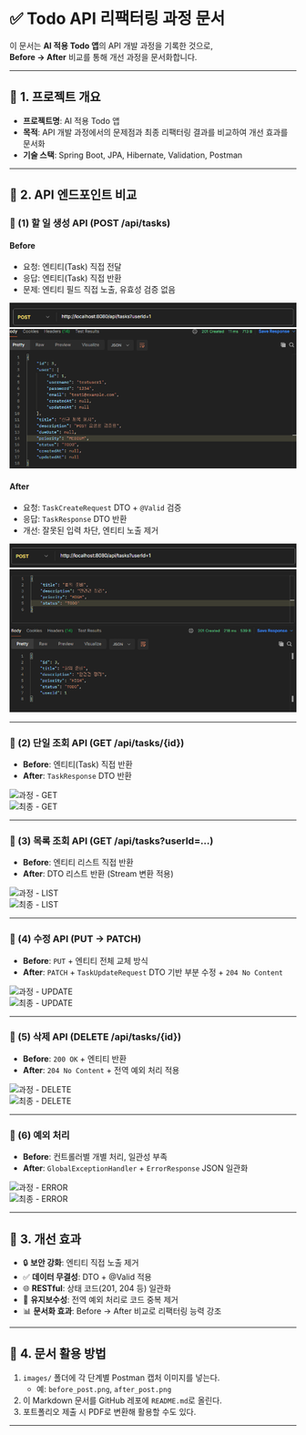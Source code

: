 # ✅ Todo API 리팩터링 과정 문서

이 문서는 **AI 적용 Todo 앱**의 API 개발 과정을 기록한 것으로,  
**Before → After** 비교를 통해 개선 과정을 문서화합니다.

---

## 📌 1. 프로젝트 개요
- **프로젝트명**: AI 적용 Todo 앱  
- **목적**: API 개발 과정에서의 문제점과 최종 리팩터링 결과를 비교하여 개선 효과를 문서화  
- **기술 스택**: Spring Boot, JPA, Hibernate, Validation, Postman  

---

## 📌 2. API 엔드포인트 비교

### 🔹 (1) 할 일 생성 API (POST /api/tasks)

#### Before
- 요청: 엔티티(Task) 직접 전달  
- 응답: 엔티티(Task) 직접 반환  
- 문제: 엔티티 필드 직접 노출, 유효성 검증 없음  

![중간 - POST](Todo/image/midTest/post_tasks_uesrid1_(3).png)
![중간 - POST](Todo/image/midTest/post_tasks_uesrid1_(1).png)



#### After
- 요청: `TaskCreateRequest` DTO + `@Valid` 검증  
- 응답: `TaskResponse` DTO 반환  
- 개선: 잘못된 입력 차단, 엔티티 노출 제거  

![최종 - POST](Todo/image/finalTest/after_post_task_userid1_(3).png)
![최종 - POST](Todo/image/finalTest/after_post_task_userid1_(1).png)

---

### 🔹 (2) 단일 조회 API (GET /api/tasks/{id})

- **Before**: 엔티티(Task) 직접 반환  
- **After**: `TaskResponse` DTO 반환  

![과정 - GET](images/before_get.png)  
![최종 - GET](images/after_get.png)

---

### 🔹 (3) 목록 조회 API (GET /api/tasks?userId=...)

- **Before**: 엔티티 리스트 직접 반환  
- **After**: DTO 리스트 반환 (Stream 변환 적용)  

![과정 - LIST](images/before_list.png)  
![최종 - LIST](images/after_list.png)

---

### 🔹 (4) 수정 API (PUT → PATCH)

- **Before**: `PUT` + 엔티티 전체 교체 방식  
- **After**: `PATCH` + `TaskUpdateRequest` DTO 기반 부분 수정 + `204 No Content`  

![과정 - UPDATE](images/before_update.png)  
![최종 - UPDATE](images/after_update.png)

---

### 🔹 (5) 삭제 API (DELETE /api/tasks/{id})

- **Before**: `200 OK` + 엔티티 반환  
- **After**: `204 No Content` + 전역 예외 처리 적용  

![과정 - DELETE](images/before_delete.png)  
![최종 - DELETE](images/after_delete.png)

---

### 🔹 (6) 예외 처리

- **Before**: 컨트롤러별 개별 처리, 일관성 부족  
- **After**: `GlobalExceptionHandler` + `ErrorResponse` JSON 일관화  

![과정 - ERROR](images/before_error.png)  
![최종 - ERROR](images/after_error.png)

---

## 📌 3. 개선 효과

- 🔒 **보안 강화**: 엔티티 직접 노출 제거  
- ✅ **데이터 무결성**: DTO + @Valid 적용  
- 🌐 **RESTful**: 상태 코드(201, 204 등) 일관화  
- 🔧 **유지보수성**: 전역 예외 처리로 코드 중복 제거  
- 📊 **문서화 효과**: Before → After 비교로 리팩터링 능력 강조  

---

## 📌 4. 문서 활용 방법

1. `images/` 폴더에 각 단계별 Postman 캡처 이미지를 넣는다.  
   - 예: `before_post.png`, `after_post.png`  
2. 이 Markdown 문서를 GitHub 레포에 `README.md`로 올린다.  
3. 포트폴리오 제출 시 PDF로 변환해 활용할 수도 있다.  

---

